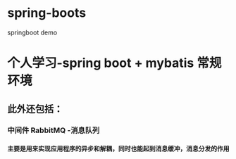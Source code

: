 # spring-boots
springboot demo
<h1>个人学习-spring boot + mybatis 常规环境   </h1>

<h2>此外还包括：</h2>

<h3>中间件 RabbitMQ -消息队列</h3>
    <h4>主要是用来实现应用程序的异步和解耦，同时也能起到消息缓冲，消息分发的作用</h4>